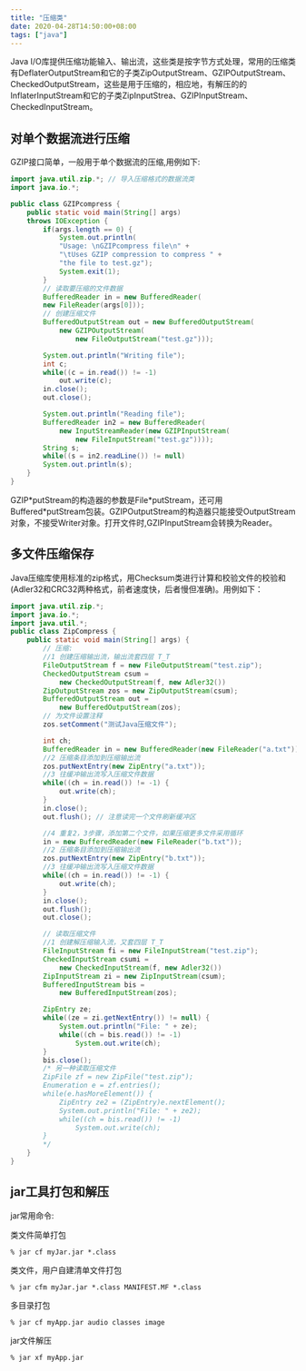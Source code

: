 ```yaml
---
title: "压缩类"
date: 2020-04-28T14:50:00+08:00
tags: ["java"]
---
```


Java I/O库提供压缩功能输入、输出流，这些类是按字节方式处理，常用的压缩类有DeflaterOutputStream和它的子类ZipOutputStream、GZIPOutputStream、CheckedOutputStream，这些是用于压缩的，相应地，有解压的的InflaterInputStream和它的子类ZipInputStrea、GZIPInputStream、CheckedInputStream。

## 对单个数据流进行压缩

GZIP接口简单，一般用于单个数据流的压缩,用例如下:

```java
import java.util.zip.*; // 导入压缩格式的数据流类
import java.io.*;

public class GZIPcompress {
    public static void main(String[] args)
    throws IOException {
        if(args.length == 0) {
            System.out.println(
            "Usage: \nGZIPcompress file\n" +
            "\tUses GZIP compression to compress " +
            "the file to test.gz");
            System.exit(1);
        }
        // 读取要压缩的文件数据
        BufferedReader in = new BufferedReader(
        new FileReader(args[0]));
        // 创建压缩文件
        BufferedOutputStream out = new BufferedOutputStream(
            new GZIPOutputStream(
                new FileOutputStream("test.gz")));

        System.out.println("Writing file");
        int c;
        while((c = in.read()) != -1)
            out.write(c);
        in.close();
        out.close();

        System.out.println("Reading file");
        BufferedReader in2 = new BufferedReader(
            new InputStreamReader(new GZIPInputStream(
                new FileInputStream("test.gz"))));
        String s;
        while((s = in2.readLine()) != null)
        System.out.println(s);
    }
}
```

GZIP\*putStream的构造器的参数是File\*putStream，还可用Buffered\*putStream包装。GZIPOutputStream的构造器只能接受OutputStream对象，不接受Writer对象。打开文件时,GZIPInputStream会转换为Reader。

## 多文件压缩保存

Java压缩库使用标准的zip格式，用Checksum类进行计算和校验文件的校验和(Adler32和CRC32两种格式，前者速度快，后者慢但准确)。用例如下：

```java
import java.util.zip.*;
import java.io.*;
import java.util.*;
public class ZipCompress {
    public static void main(String[] args) {
        // 压缩:
        //1 创建压缩输出流，输出流套四层 T_T
        FileOutputStream f = new FileOutputStream("test.zip");
        CheckedOutputStream csum =
            new CheckedOutputStream(f, new Adler32())
        ZipOutputStream zos = new ZipOutputStream(csum);
        BufferedOutputStream out =
            new BufferedOutputStream(zos);
        // 为文件设置注释
        zos.setComment("测试Java压缩文件");

        int ch;
        BufferedReader in = new BufferedReader(new FileReader("a.txt"));
        //2 压缩条目添加到压缩输出流
        zos.putNextEntry(new ZipEntry("a.txt"));
        //3 往缓冲输出流写入压缩文件数据
        while((ch = in.read()) != -1) {
            out.write(ch);
        }
        in.close();
        out.flush(); // 注意读完一个文件刷新缓冲区

        //4 重复2，3步骤，添加第二个文件，如果压缩更多文件采用循环
        in = new BufferedReader(new FileReader("b.txt"));
        //2 压缩条目添加到压缩输出流
        zos.putNextEntry(new ZipEntry("b.txt"));
        //3 往缓冲输出流写入压缩文件数据
        while((ch = in.read()) != -1) {
            out.write(ch);
        }
        in.close();
        out.flush();
        out.close();

        // 读取压缩文件
        //1 创建解压缩输入流，又套四层 T_T
        FileInputStream fi = new FileInputStream("test.zip");
        CheckedInputStream csumi =
            new CheckedInputStream(f, new Adler32())
        ZipInputStream zi = new ZipInputStream(csum);
        BufferedInputStream bis =
            new BufferedInputStream(zos);

        ZipEntry ze;
        while((ze = zi.getNextEntry()) != null) {
            System.out.println("File: " + ze);
            while((ch = bis.read()) != -1)
                System.out.write(ch);
        }
        bis.close();
        /* 另一种读取压缩文件
        ZipFile zf = new ZipFile("test.zip");
        Enumeration e = zf.entries();
        while(e.hasMoreElement()) {
            ZipEntry ze2 = (ZipEntry)e.nextElement();
            System.out.println("File: " + ze2);
            while((ch = bis.read()) != -1)
                System.out.write(ch);
        }
        */
    }
}
```

## jar工具打包和解压

jar常用命令:

类文件简单打包

`% jar cf myJar.jar *.class`

类文件，用户自建清单文件打包

`% jar cfm myJar.jar *.class MANIFEST.MF *.class`

多目录打包

`% jar cf myApp.jar audio classes image`

jar文件解压

`% jar xf myApp.jar`
